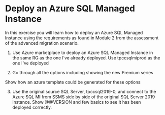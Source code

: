 # Deploy an Azure SQL Managed Instance

In this exercise you will learn how to deploy an Azure SQL Managed Instance using the requirements as found in Module 2 from the assessment of the advanced migration scenario.

1. Use Azure marketplace to deploy an Azure SQL Managed Instance in the same RG as the one I've already deployed. Use tpccsqlmiprod as the one I've deployed

2. Go through all the options including showing the new Premium series

Show how an azure template could be generated for these options

3. Use the original source SQL Server, tpccsql2019-0, and connect to the Azure SQL MI from SSMS side by side of the original SQL Server 2019 instance. Show @@VERSION and few basics to see it has been deployed correctly.